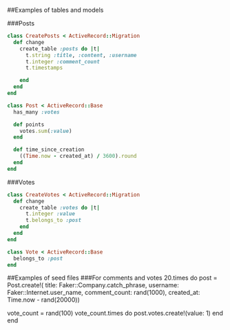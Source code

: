 ##Examples of tables and models

###Posts
```ruby
class CreatePosts < ActiveRecord::Migration
  def change
    create_table :posts do |t|
      t.string :title, :content, :username
      t.integer :comment_count
      t.timestamps

    end
  end
end
```

```ruby
class Post < ActiveRecord::Base
  has_many :votes

  def points
    votes.sum(:value)
  end

  def time_since_creation
    ((Time.now - created_at) / 3600).round
  end
end
```
###Votes

```ruby
class CreateVotes < ActiveRecord::Migration
  def change
    create_table :votes do |t|
      t.integer :value
      t.belongs_to :post
    end
  end
end
```

```ruby
class Vote < ActiveRecord::Base
  belongs_to :post
end
```

##Examples of seed files
###For comments and votes
20.times do
  post = Post.create!( title: Faker::Company.catch_phrase,
               username: Faker::Internet.user_name,
               comment_count: rand(1000),
               created_at: Time.now - rand(20000))

  vote_count = rand(100)
  vote_count.times do
    post.votes.create!(value: 1)
  end
end